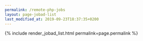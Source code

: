 ```yaml
---
permalink: /remote-php-jobs
layout: page-jobad-list
last_modified_at: 2019-09-23T18:37:35+0200
---
```

{% include render_jobad_list.html permalink=page.permalink %}
